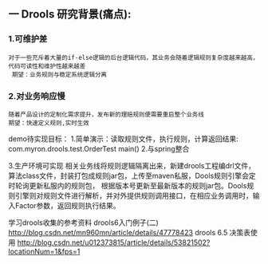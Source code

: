 ## 一 Drools 研究背景(痛点):

### 1.可维护差
	对于一些充斥着大量的if-else逻辑的后台逻辑代码，其业务会随着逻辑规则复杂度越来越高，代码可读性和维护性越来越差
	 期望：业务规则与稳定系统逻辑分离
     
### 2.对业务响应慢
	随着产品设计的定制化需求提升，发布新的理赔规则便需要重启整个业务线
	期望：快速定义规则,实时生效


demo待实现目标：
1.简单演示：读取规则文件，执行规则，计算返回结果:
   com.myron.drools.test.OrderTest main()
2.与spring整合

3.生产环境可实现
相关业务线将规则逻辑隔离出来，新建drools工程编drl文件，算法class文件，封装打包成规则jar包，上传至maven私服，Dools规则引擎会定时轮询更新私服内的规则包，
根据版本号更新至最新版本的规则jar包。Dools规则引擎则对规则文件进行解析，并对外提供规则调用接口，在相应业务调用时，输入Factor参数，返回规则执行结果。



学习drools收集的参考资料 
drools6入门例子(二) http://blog.csdn.net/mn960mn/article/details/47778423
drools 6.5 决策表使用 http://blog.csdn.net/u012373815/article/details/53821502?locationNum=1&fps=1
